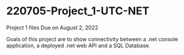 # 220705-Project_1-UTC-NET
Project 1 files Due on August 2, 2022

Goals of this project are to show connectivity between a .net console application, a deployed .net web API and a SQL Database. 
